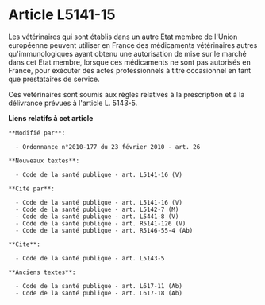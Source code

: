 # Article L5141-15

Les vétérinaires qui sont établis dans un autre Etat membre de  l'Union européenne peuvent utiliser en France des médicaments
vétérinaires autres qu'immunologiques ayant obtenu une autorisation de mise sur le marché dans cet Etat membre, lorsque ces
médicaments ne sont pas autorisés en France, pour exécuter des actes professionnels à titre occasionnel en tant que
prestataires de service. 

Ces vétérinaires sont soumis aux règles relatives à la prescription et à la délivrance prévues à l'article L. 5143-5.

**Liens relatifs à cet article**

	**Modifié par**:

	  - Ordonnance n°2010-177 du 23 février 2010 - art. 26

	**Nouveaux textes**:

	  - Code de la santé publique - art. L5141-16 (V)

	**Cité par**:

	  - Code de la santé publique - art. L5141-16 (V)
	  - Code de la santé publique - art. L5142-7 (M)
	  - Code de la santé publique - art. L5441-8 (V)
	  - Code de la santé publique - art. R5141-126 (V)
	  - Code de la santé publique - art. R5146-55-4 (Ab)

	**Cite**:

	  - Code de la santé publique - art. L5143-5

	**Anciens textes**:

	  - Code de la santé publique - art. L617-11 (Ab)
	  - Code de la santé publique - art. L617-18 (Ab)

